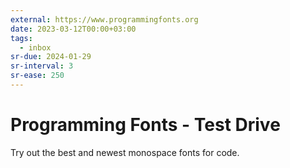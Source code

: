 ```yaml
---
external: https://www.programmingfonts.org
date: 2023-03-12T00:00+03:00
tags:
  - inbox
sr-due: 2024-01-29
sr-interval: 3
sr-ease: 250
---
```


# Programming Fonts - Test Drive

Try out the best and newest monospace fonts for code.
